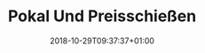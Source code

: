 ---
title: "Pokal Und Preisschießen"
date: 2018-10-29T09:37:37+01:00
draft: true
outputs:
- html
- rss
- json
- calendar
params:
- start: 2019-01-03T15:00:00+01:00
- end: 2019-01-03T22:00:00+01:00
- location: Gasthof Gleis
---